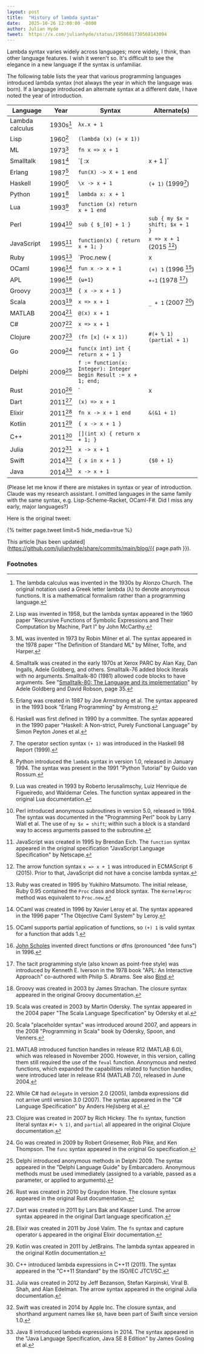 ```yaml
---
layout: post
title:  "History of lambda syntax"
date:   2025-10-26 12:00:00 -0800
author: Julian Hyde
tweet:  https://x.com/julianhyde/status/1950681730568143094
---
```


Lambda syntax varies widely across languages; more widely, I think, than
other language features. I wish it weren't so. It's difficult to see the
elegance in a new language if the syntax is unfamiliar.

The following table lists the year that various programming languages
introduced lambda syntax (not always the year in which the language
was born). If a language introduced an alternate syntax at a different
date, I have noted the year of introduction.

| Language | Year     | Syntax                  | Alternate(s)       |
|----------|----------|-------------------------|--------------------|
| Lambda calculus | 1930s[^32] | `λx.x + 1`     |                    |
| Lisp     | 1960[^1] | `(lambda (x) (+ x 1))`  |                    |
| ML       | 1973[^2] | `fn x => x + 1`         |                    |
| Smalltalk | 1981[^35] | `[ :x | x + 1 ]`      |                    |
| Erlang   | 1987[^3] | `fun(X) -> X + 1 end`   |                    |
| Haskell  | 1990[^4] | `\x -> x + 1`           | `(+ 1)` (1999[^5]) |
| Python   | 1991[^6] | `lambda x: x + 1`       |                    |
| Lua      | 1993[^33] | `function (x) return x + 1 end` |           |
| Perl     | 1994[^7] | `sub { $_[0] + 1 }`     | `sub { my $x = shift; $x + 1 }` |
| JavaScript | 1995[^8] | `function(x) { return x + 1; }` | `x => x + 1` (2015 [^9]) |
| Ruby     | 1995[^10] | `Proc.new { | x | x + 1 }`<br/>`proc { | x | x + 1 }` | `lambda { |x| x + 1 }` (2003 [^11])<br/>`->(x) { x + 1 }` (2007 [^12]) |
| OCaml    | 1996[^13] | `fun x -> x + 1`       | `(+) 1` (1996 [^14]) |
| APL      | 1996[^20] | <code>{&omega;+1}</code> | `+∘1` (1978 [^21]) |
| Groovy   | 2003[^16] | `{ x -> x + 1 }`       |                    |
| Scala    | 2003[^17] | `x => x + 1`           | `_ + 1` (2007 [^18]) |
| MATLAB   | 2004[^19] | `@(x) x + 1`           |                    |
| C#       | 2007[^15] | `x => x + 1`           |                    |
| Clojure  | 2007[^22] | `(fn [x] (+ x 1))`     | `#(+ % 1)`<br/>`(partial + 1)` |
| Go       | 2009[^23] | `func(x int) int { return x + 1 }` |        |
| Delphi    | 2009[^34] | `f := function(x: Integer): Integer begin Result := x + 1; end;` | |
| Rust     | 2010[^24] | `|x| x + 1`            |                    |
| Dart     | 2011[^25] | `(x) => x + 1`         |                    |
| Elixir   | 2011[^26] | `fn x -> x + 1 end`    | `&(&1 + 1)`        |
| Kotlin   | 2011[^27] | `{ x -> x + 1 }`       |                    |
| C++      | 2011[^28] | `[](int x) { return x + 1; }` |             |
| Julia    | 2012[^29] | `x -> x + 1`           |                    |
| Swift    | 2014[^30] | `{ x in x + 1 }`       | `{$0 + 1}`         |
| Java     | 2014[^31] | `x -> x + 1`           |                    |

(Please let me know if there are mistakes in syntax or year of
introduction. Claude was my research assistant. I omitted languages in
the same family with the same syntax, e.g. Lisp-Scheme-Racket,
OCaml-F#. Did I miss any early, major languages?)

Here is the original tweet:

<div data_dnt="true">
{% twitter page.tweet limit=5 hide_media=true %}
</div>

This article
[has been updated](https://github.com/julianhyde/share/commits/main/blog/{{ page.path }}).

### Footnotes

[^32]: The lambda calculus was invented in the 1930s by Alonzo Church.
       The original notation used a Greek letter lambda (λ) to denote
       anonymous functions. It is a mathematical formalism rather than
       a programming language.

[^1]: Lisp was invented in 1958, but the lambda syntax appeared in the
      1960 paper "Recursive Functions of Symbolic Expressions and
      Their Computation by Machine, Part I" by John McCarthy.

[^2]: ML was invented in 1973 by Robin Milner et al. The syntax
      appeared in the 1978 paper "The Definition of Standard ML" by
      Milner, Tofte, and Harper.

[^3]: Erlang was created in 1987 by Joe Armstrong et al. The syntax
      appeared in the 1993 book "Erlang Programming" by Armstrong.

[^4]: Haskell was first defined in 1990 by a committee. The syntax
      appeared in the 1990 paper "Haskell: A Non-strict, Purely
      Functional Language" by Simon Peyton Jones et al.

[^5]: The operator section syntax `(+ 1)` was introduced in the
      Haskell 98 Report (1999).

[^6]: Python introduced the `lambda` syntax in version 1.0, released
      in January 1994. The syntax was present in the 1991 "Python
      Tutorial" by Guido van Rossum.

[^7]: Perl introduced anonymous subroutines in version 5.0, released
      in 1994. The syntax was documented in the "Programming Perl"
      book by Larry Wall et al. The use of `my $x = shift`; within
      such a block is a standard way to access arguments passed to the
      subroutine.

[^8]: JavaScript was created in 1995 by Brendan Eich. The `function`
      syntax appeared in the original specification "JavaScript
      Language Specification" by Netscape.

[^9]: The arrow function syntax `x => x + 1` was introduced in
      ECMAScript 6 (2015). Prior to that, JavaScript did not have a
      concise lambda syntax.

[^10]: Ruby was created in 1995 by Yukihiro Matsumoto. The initial
       release, Ruby 0.95 contained the `Proc` class and block
       syntax. The `Kernel#proc` method was equivalent to `Proc.new`.

[^11]: Ruby introduced `lambda` in Ruby 1.8 (2003) as a way to create
       lambda functions with stricter argument checking.

[^12]: The stabby lambda syntax `->` was introduced in Ruby 1.9 (2007)
       as a more concise way to define lambdas. `Kernel#proc` was
       changed to be equivalent to `Proc.new`, which has slightly
       different behavior than a lambda.

[^13]: OCaml was created in 1996 by Xavier Leroy et al. The syntax
       appeared in the 1996 paper "The Objective Caml System" by
       Leroy.

[^14]: OCaml supports partial application of functions, so `(+) 1` is
       valid syntax for a function that adds 1.

[^15]: While C# had `delegate` in version 2.0 (2005), lambda
       expressions did not arrive until version 3.0 (2007). The syntax
       appeared in the "C# Language Specification" by Anders Hejlsberg
       et al.

[^16]: Groovy was created in 2003 by James Strachan. The closure
       syntax appeared in the original Groovy documentation.

[^17]: Scala was created in 2003 by Martin Odersky. The syntax
       appeared in the 2004 paper "The Scala Language Specification"
       by Odersky et al.

[^18]: Scala "placeholder syntax" was introduced around 2007, and
       appears in the 2008 "Programming in Scala" book by Odersky,
       Spoon, and Venners.

[^19]: MATLAB introduced function handles in release R12 (MATLAB 6.0),
       which was released in November 2000. However, in this version,
       calling them still required the use of the `feval`
       function. Anonymous and nested functions, which expanded the
       capabilities related to function handles, were introduced later
       in release R14 (MATLAB 7.0), released in June 2004.

[^20]: [John Scholes](https://en.wikipedia.org/wiki/John_M._Scholes)
       invented direct functions or dfns (pronounced "dee funs") in
       1996.

[^21]: The tacit programming style (also known as point-free style)
       was introduced by Kenneth E. Iverson in the 1978 book "APL: An
       Interactive Approach" co-authored with Philip S. Abrams.  See
       also [Bind](https://aplwiki.com/wiki/Bind).

[^22]: Clojure was created in 2007 by Rich Hickey. The `fn` syntax,
       function literal syntax `#(+ % 1)`, and `partial` all
       appeared in the original Clojure documentation.

[^23]: Go was created in 2009 by Robert Griesemer, Rob Pike, and Ken
       Thompson.  The `func` syntax appeared in the original Go
       specification.

[^24]: Rust was created in 2010 by Graydon Hoare. The closure syntax
       appeared in the original Rust documentation.

[^25]: Dart was created in 2011 by Lars Bak and Kasper Lund. The arrow
       syntax appeared in the original Dart language specification.

[^26]: Elixir was created in 2011 by José Valim. The `fn` syntax and
       capture operator `&` appeared in the original Elixir
       documentation.

[^27]: Kotlin was created in 2011 by JetBrains. The lambda syntax
       appeared in the original Kotlin documentation.

[^28]: C++ introduced lambda expressions in C++11 (2011). The syntax
       appeared in the "C++11 Standard" by the ISO/IEC JTC1/SC.

[^29]: Julia was created in 2012 by Jeff Bezanson, Stefan Karpinski,
       Viral B. Shah, and Alan Edelman. The arrow syntax appeared in
       the original Julia documentation.

[^30]: Swift was created in 2014 by Apple Inc. The closure syntax, and
       shorthand argument names like `$0`, have been part of Swift
       since version 1.0.

[^31]: Java 8 introduced lambda expressions in 2014. The syntax
       appeared in the "Java Language Specification, Java SE 8
       Edition" by James Gosling et al.

[^33]: Lua was created in 1993 by Roberto Ierusalimschy, Luiz Henrique
       de Figueiredo, and Waldemar Celes. The function syntax appeared
       in the original Lua documentation.

[^34]: Delphi introduced anonymous methods in Delphi 2009. The syntax
       appeared in the "Delphi Language Guide" by Embarcadero. Anonymous
       methods must be used immediately (assigned to a variable, passed
       as a parameter, or applied to arguments).

[^35]: Smalltalk was created in the early 1970s at Xerox PARC by Alan
       Kay, Dan Ingalls, Adele Goldberg, and others. Smalltalk-76
       added block literals with no arguments. Smalltalk-80 (1981)
       allowed code blocks to have arguments. See
       "[Smalltalk-80: The Language and its implementation](http://stephane.ducasse.free.fr/FreeBooks/BlueBook/Bluebook.pdf)"
       by Adele Goldberg and David Robson, page 35.
